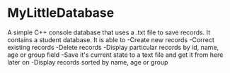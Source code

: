 # MyLittleDatabase
A simple C++ console database that uses a .txt file to save records.
It contains a student database. It is able to
-Create new records
-Correct existing records
-Delete records
-Display particular records by id, name, age or group field
-Save it's current state to a text file and get it from here later on
-Display records sorted by name, age or group
